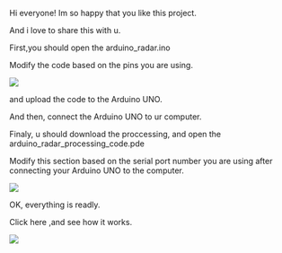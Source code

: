 Hi everyone! Im so happy that you like this project.

And i love to share this with u.

First,you should open the arduino_radar.ino 

Modify the code based on the pins you are using.

![](https://github.com/Elecrow-RD/short_eletronics/blob/main/radar/README/1.png)

and upload the code to the Arduino UNO.

And then,  connect the Arduino UNO to ur computer.

Finaly, u should download the proccessing, and open the arduino_radar_processing_code.pde

Modify this section based on the serial port number you are using after connecting your Arduino UNO to the computer.

![](https://github.com/Elecrow-RD/short_eletronics/blob/main/radar/README/2.png)

OK, everything is readly.

Click here ,and see how it works.

![](https://github.com/Elecrow-RD/short_eletronics/blob/main/radar/README/3.png)
